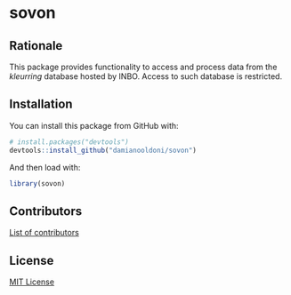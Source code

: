 # sovon

## Rationale

This package provides functionality to access and process data from the *kleurring* database hosted by INBO. Access to such database is restricted.

## Installation

You can install this package from GitHub with:

```r
# install.packages("devtools")
devtools::install_github("damianooldoni/sovon")
```

And then load with:

```r
library(sovon)
```

## Contributors

[List of contributors](https://github.com/inbo/damianooldoni/contributors)

## License

[MIT License](LICENSE)
